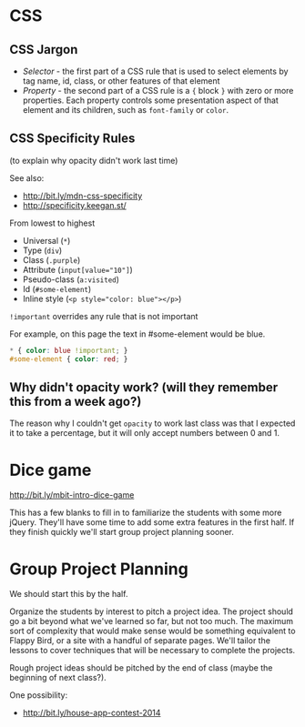 # CSS

## CSS Jargon

* *Selector* - the first part of a CSS rule that is used to select
  elements by tag name, id, class, or other features of that
  element
* *Property* - the second part of a CSS rule is a `{` block `}` with
  zero or more properties. Each property controls some presentation
  aspect of that element and its children, such as `font-family` or
  `color`.

## CSS Specificity Rules

(to explain why opacity didn't work last time)

See also:

* http://bit.ly/mdn-css-specificity
* http://specificity.keegan.st/

From lowest to highest

* Universal (`*`)
* Type (`div`)
* Class (`.purple`)
* Attribute (`input[value="10"]`)
* Pseudo-class (`a:visited`)
* Id (`#some-element`)
* Inline style (`<p style="color: blue"></p>`)

`!important` overrides any rule that is not important

For example, on this page the text in #some-element would be blue.

```css
* { color: blue !important; }
#some-element { color: red; }
```

## Why didn't opacity work? (will they remember this from a week ago?)

The reason why I couldn't get `opacity` to work last class was that I
expected it to take a percentage, but it will only accept numbers
between 0 and 1.

# Dice game

http://bit.ly/mbit-intro-dice-game

This has a few blanks to fill in to familiarize the students with some
more jQuery. They'll have some time to add some extra features in the
first half. If they finish quickly we'll start group project planning
sooner.

# Group Project Planning

We should start this by the half.

Organize the students by interest to pitch a project
idea. The project should go a bit beyond what we've learned so far,
but not too much. The maximum sort of complexity that would make sense
would be something equivalent to Flappy Bird, or a site with a handful
of separate pages. We'll tailor the lessons to cover techniques that
will be necessary to complete the projects.

Rough project ideas should be pitched by the end of class (maybe the
beginning of next class?).

One possibility:

* http://bit.ly/house-app-contest-2014
